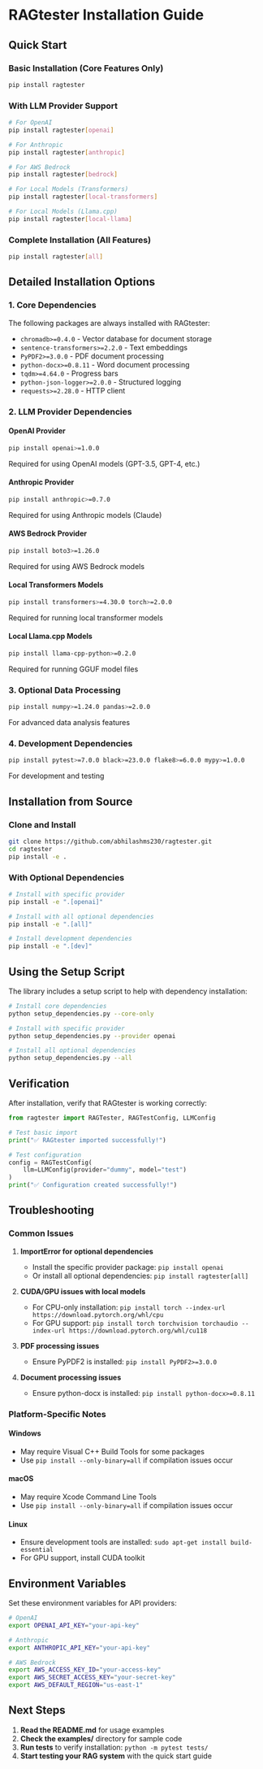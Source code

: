 # RAGtester Installation Guide

## Quick Start

### Basic Installation (Core Features Only)
```bash
pip install ragtester
```

### With LLM Provider Support
```bash
# For OpenAI
pip install ragtester[openai]

# For Anthropic
pip install ragtester[anthropic]

# For AWS Bedrock
pip install ragtester[bedrock]

# For Local Models (Transformers)
pip install ragtester[local-transformers]

# For Local Models (Llama.cpp)
pip install ragtester[local-llama]
```

### Complete Installation (All Features)
```bash
pip install ragtester[all]
```

## Detailed Installation Options

### 1. Core Dependencies
The following packages are always installed with RAGtester:
- `chromadb>=0.4.0` - Vector database for document storage
- `sentence-transformers>=2.2.0` - Text embeddings
- `PyPDF2>=3.0.0` - PDF document processing
- `python-docx>=0.8.11` - Word document processing
- `tqdm>=4.64.0` - Progress bars
- `python-json-logger>=2.0.0` - Structured logging
- `requests>=2.28.0` - HTTP client

### 2. LLM Provider Dependencies

#### OpenAI Provider
```bash
pip install openai>=1.0.0
```
Required for using OpenAI models (GPT-3.5, GPT-4, etc.)

#### Anthropic Provider
```bash
pip install anthropic>=0.7.0
```
Required for using Anthropic models (Claude)

#### AWS Bedrock Provider
```bash
pip install boto3>=1.26.0
```
Required for using AWS Bedrock models

#### Local Transformers Models
```bash
pip install transformers>=4.30.0 torch>=2.0.0
```
Required for running local transformer models

#### Local Llama.cpp Models
```bash
pip install llama-cpp-python>=0.2.0
```
Required for running GGUF model files

### 3. Optional Data Processing
```bash
pip install numpy>=1.24.0 pandas>=2.0.0
```
For advanced data analysis features

### 4. Development Dependencies
```bash
pip install pytest>=7.0.0 black>=23.0.0 flake8>=6.0.0 mypy>=1.0.0
```
For development and testing

## Installation from Source

### Clone and Install
```bash
git clone https://github.com/abhilashms230/ragtester.git
cd ragtester
pip install -e .
```

### With Optional Dependencies
```bash
# Install with specific provider
pip install -e ".[openai]"

# Install with all optional dependencies
pip install -e ".[all]"

# Install development dependencies
pip install -e ".[dev]"
```

## Using the Setup Script

The library includes a setup script to help with dependency installation:

```bash
# Install core dependencies
python setup_dependencies.py --core-only

# Install with specific provider
python setup_dependencies.py --provider openai

# Install all optional dependencies
python setup_dependencies.py --all
```

## Verification

After installation, verify that RAGtester is working correctly:

```python
from ragtester import RAGTester, RAGTestConfig, LLMConfig

# Test basic import
print("✅ RAGtester imported successfully!")

# Test configuration
config = RAGTestConfig(
    llm=LLMConfig(provider="dummy", model="test")
)
print("✅ Configuration created successfully!")
```

## Troubleshooting

### Common Issues

1. **ImportError for optional dependencies**
   - Install the specific provider package: `pip install openai`
   - Or install all optional dependencies: `pip install ragtester[all]`

2. **CUDA/GPU issues with local models**
   - For CPU-only installation: `pip install torch --index-url https://download.pytorch.org/whl/cpu`
   - For GPU support: `pip install torch torchvision torchaudio --index-url https://download.pytorch.org/whl/cu118`

3. **PDF processing issues**
   - Ensure PyPDF2 is installed: `pip install PyPDF2>=3.0.0`

4. **Document processing issues**
   - Ensure python-docx is installed: `pip install python-docx>=0.8.11`

### Platform-Specific Notes

#### Windows
- May require Visual C++ Build Tools for some packages
- Use `pip install --only-binary=all` if compilation issues occur

#### macOS
- May require Xcode Command Line Tools
- Use `pip install --only-binary=all` if compilation issues occur

#### Linux
- Ensure development tools are installed: `sudo apt-get install build-essential`
- For GPU support, install CUDA toolkit

## Environment Variables

Set these environment variables for API providers:

```bash
# OpenAI
export OPENAI_API_KEY="your-api-key"

# Anthropic
export ANTHROPIC_API_KEY="your-api-key"

# AWS Bedrock
export AWS_ACCESS_KEY_ID="your-access-key"
export AWS_SECRET_ACCESS_KEY="your-secret-key"
export AWS_DEFAULT_REGION="us-east-1"
```

## Next Steps

1. **Read the README.md** for usage examples
2. **Check the examples/** directory for sample code
3. **Run tests** to verify installation: `python -m pytest tests/`
4. **Start testing your RAG system** with the quick start guide
